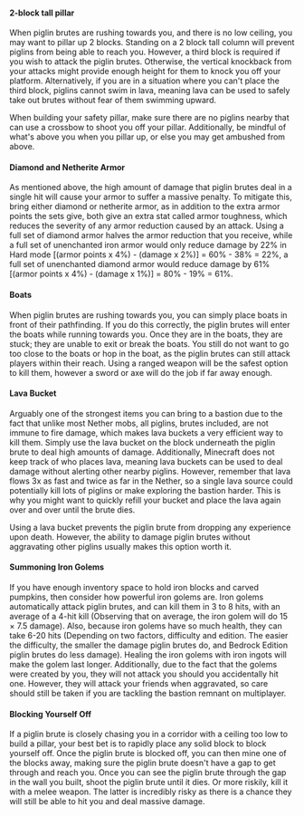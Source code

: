 #### 2-block tall pillar
When piglin brutes are rushing towards you, and there is no low ceiling, you may want to pillar up 2 blocks. Standing on a 2 block tall column will prevent piglins from being able to reach you.  However, a third block is required if you wish to attack the piglin brutes.  Otherwise, the vertical knockback from your attacks might provide enough height for them to knock you off your platform.  Alternatively, if you are in a situation where you can't place the third block, piglins cannot swim in lava, meaning lava can be used to safely take out brutes without fear of them swimming upward.

When building your safety pillar, make sure there are no piglins nearby that can use a crossbow to shoot you off your pillar.  Additionally, be mindful of what's above you when you pillar up, or else you may get ambushed from above.

#### Diamond and Netherite Armor
As mentioned above, the high amount of damage that piglin brutes deal in a single hit will cause your armor to suffer a massive penalty.  To mitigate this, bring either diamond or netherite armor, as in addition to the extra armor points the sets give, both give an extra stat called armor toughness, which reduces the severity of any armor reduction caused by an attack.  Using a full set of diamond armor halves the armor reduction that you receive, while a full set of unenchanted iron armor would only reduce damage by 22% in Hard mode [(armor points x 4%) - (damage x 2%)] = 60% - 38% = 22%, a full set of unenchanted diamond armor would reduce damage by 61% [(armor points x 4%) - (damage x 1%)] = 80% - 19% = 61%.

#### Boats
When piglin brutes are rushing towards you, you can simply place boats in front of their pathfinding. If you do this correctly, the piglin brutes will enter the boats while running towards you.  Once they are in the boats, they are stuck; they are unable to exit or break the boats. You still do not want to go too close to the boats or hop in the boat, as the piglin brutes can still attack players within their reach. Using a ranged weapon will be the safest option to kill them, however a sword or axe will do the job if far away enough.

#### Lava Bucket
Arguably one of the strongest items you can bring to a bastion due to the fact that unlike most Nether mobs, all piglins, brutes included, are not immune to fire damage, which makes lava buckets a very efficient way to kill them. Simply use the lava bucket on the block underneath the piglin brute to deal high amounts of damage.  Additionally, Minecraft does not keep track of who places lava, meaning lava buckets can be used to deal damage without alerting other nearby piglins. However, remember that lava flows 3x as fast and twice as far in the Nether, so a single lava source could potentially kill lots of piglins or make exploring the bastion harder. This is why you might want to quickly refill your bucket and place the lava again over and over until the brute dies.

Using a lava bucket prevents the piglin brute from dropping any experience upon death.  However, the ability to damage piglin brutes without aggravating other piglins usually makes this option worth it.

#### Summoning Iron Golems
If you have enough inventory space to hold iron blocks and carved pumpkins, then consider how powerful iron golems are. Iron golems automatically attack piglin brutes, and can kill them in 3 to 8 hits, with an average of a 4-hit kill (Observing that on average, the iron golem will do 15 × 7.5 damage). Also, because iron golems have so much health, they can take 6-20 hits (Depending on two factors, difficulty and edition. The easier the difficulty, the smaller the damage piglin brutes do, and Bedrock Edition piglin brutes do less damage). Healing the iron golems with iron ingots will make the golem last longer. Additionally, due to the fact that the golems were created by you, they will not attack you should you accidentally hit one.  However, they will attack your friends when aggravated, so care should still be taken if you are tackling the bastion remnant on multiplayer.

#### Blocking Yourself Off
If a piglin brute is closely chasing you in a corridor with a ceiling too low to build a pillar, your best bet is to rapidly place any solid block to block yourself off. Once the piglin brute is blocked off, you can then mine one of the blocks away, making sure the piglin brute doesn't have a gap to get through and reach you. Once you can see the piglin brute through the gap in the wall you built, shoot the piglin brute until it dies. Or more riskily, kill it with a melee weapon. The latter is incredibly risky as there is a chance they will still be able to hit you and deal massive damage.

